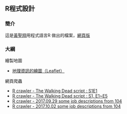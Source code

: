 ## R程式設計

### 簡介

這是[黃聖翔](https://www.facebook.com/profile.php?id=100001348802783)用程式語言R 做出的檔案，[網頁版](https://jshuang0520.github.io/R-works/)

### 大綱

繪製地圖

- [地理資訊的繪圖（Leaflet）](https://jshuang0520.github.io/R-works/R_map.html)

網頁爬蟲

- [R crawler - The Walking Dead script : S1E1](https://jshuang0520.github.io/R-works/2017.09.25_R_crawler___The_Walking_Dead_script_S1E1.html)
- [R crawler - The Walking Dead script : S1, E1~E5](https://jshuang0520.github.io/R-works/2017.09.28_R_crawler___The_Walking_Dead_script_S1_E1~5.html)
- [R crawler - 2017.09.29 some job descriptions from 104](https://jshuang0520.github.io/R-works/2017.09.29_104_data_analysist.html)
- [R crawler - 2017.10.02 some job descriptions from 104](https://jshuang0520.github.io/R-works/2017.10.02_104_data_analysist.html)

